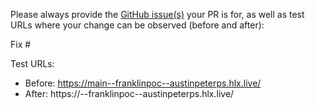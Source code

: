 Please always provide the [GitHub issue(s)](../issues) your PR is for, as well as test URLs where your change can be observed (before and after):

Fix #<gh-issue-id>

Test URLs:
- Before: https://main--franklinpoc--austinpeterps.hlx.live/
- After: https://<branch>--franklinpoc--austinpeterps.hlx.live/
